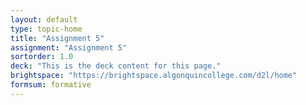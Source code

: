 ```yaml
---
layout: default
type: topic-home
title: "Assignment 5"
assignment: "Assignment 5"
sortorder: 1.0
deck: "This is the deck content for this page."
brightspace: "https://brightspace.algonquincollege.com/d2l/home"
formsum: formative
---
```

